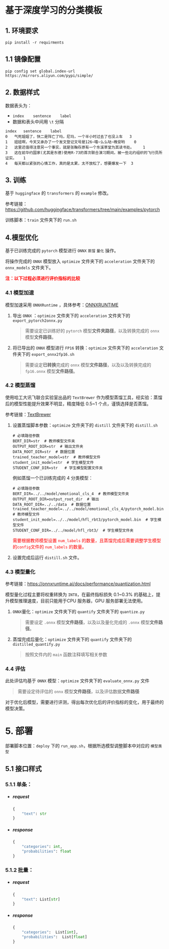 # 基于深度学习的分类模板

## 1. 环境要求

~~~
pip install -r requirments
~~~

## 1.1 镜像配置

~~~
pip config set global.index-url https://mirrors.aliyun.com/pypi/simple/
~~~



## 2. 数据样式

数据表头为：

* `index	sentence	label`
* 数据和表头中间用 `\t` 分隔

~~~
index	sentence	label
0	气死姐姐了，快二是阵亡了吗，尼玛，一个半小时过去了也没上车	3
1	妞妞啊，今天又承办了一个发文登记文号是126~嘻~么么哒~晚安哟	0
2	这里还值得注意另一个事实，就是张鞠存原有一个东溪草堂为其读书处。	1
3	这在前华约国家(尤其是东德)使用R-73的首次联合演习期间，被一些北约组织的飞行员所证实。	1
4	每天都以紧张的心情工作，真的是太累，太不放松了，想要爆发一下	3
~~~

## 3. 训练

基于 `huggingface` 的 `transformers` 的 `example` 修改。

参考链接：https://github.com/huggingface/transformers/tree/main/examples/pytorch

训练脚本：`train` 文件夹下的 `run.sh`

## 4.模型优化

基于已训练完成的 `pytorch` 模型进行 `ONNX` `蒸馏` `量化` 操作。

将操作完成的 `ONNX` 模型放入 `optimize` 文件夹下的 `acceleration` 文件夹下的 `onnx_models` 文件夹下。

**<font color=red>注：以下过程必须进行评价指标的比较</font>**

### 4.1 模型加速

模型加速采用 `ONNXRuntime` ，具体参考：[ONNXRUNTIME](https://onnxruntime.ai/)

1. 导出 `ONNX` ：`optimize` 文件夹下的 `acceleration` 文件夹下的 `export_pytorch2onnx.py`

   > 需要设定已训练好的 `pytorch` 模型**文件夹路径**，以及转换完成的 `onnx` 模型**文件路径**。

2. 将已导出的 `ONNX` 模型进行 `FP16` 转换：`optimize` 文件夹下的 `acceleration` 文件夹下的 `export_onnx2fp16.sh`

   > 需要设定**已转换**完成的 `onnx` 模型**文件路径**，以及以及转换完成的 `fp16.onnx` 模型**文件路径**。

### 4.2 模型蒸馏

使用哈工大讯飞联合实验室出品的 `TextBrewer` 作为模型蒸馏工具，经实验：蒸馏后的模型性能提升效果不明显，精度降低 0.5~1 个点，谨慎选择是否蒸馏。

参考链接：[TextBrewer](http://textbrewer.hfl-rc.com/)

1. 设置蒸馏脚本参数：`optimize` 文件夹下的 `distill` 文件夹下的 `distill.sh`

   ~~~shell
   # 必填路径参数
   BERT_DIR=str  # 教师模型文件夹
   OUTPUT_ROOT_DIR=str  # 输出文件夹
   DATA_ROOT_DIR=str  # 数据位置
   trained_teacher_model=str  # 教师模型文件
   student_init_model=str  # 学生模型文件
   STUDENT_CONF_DIR=str   # 学生模型配置文件夹
   
   ~~~

   例如蒸馏一个已训练完成的 4 分类模型：

   ~~~shell
   # 必填路径参数
   BERT_DIR=../../model/emotional_cls_4  # 教师模型文件夹
   OUTPUT_ROOT_DIR=output_root_dir  # 输出
   DATA_ROOT_DIR=../../data  # 数据位置
   trained_teacher_model=../../model/emotional_cls_4/pytorch_model.bin  # 教师模型文件
   student_init_model=../../model/hfl_rbt3/pytorch_model.bin  # 学生模型文件
   STUDENT_CONF_DIR=../../model/hfl_rbt3/  # 学生模型文件夹
   
   ~~~

   <font color=red>需要根据教师模型设置 `num_labels` 的数量，且蒸馏完成后需要调整学生模型的`config`文件的 `num_labels` 的数量。</font>

2. 设置完成后运行 `distill.sh` 文件。

### 4.3 模型量化

参考链接：https://onnxruntime.ai/docs/performance/quantization.html

模型量化过程主要将权重转换为 `INT8`，在最终指标损失 0.1~0.3% 的基础上，提升模型推理速度，目前只能用于CPU 服务器，GPU 服务部署无法使用。

1. `ONNX`量化：`optimize` 文件夹下的 `quantify` 文件夹下的 `quantize.py`

   > 需要设定 `.onnx` 模型**文件路径**，以及以及量化完成的 `.onnx` 模型**文件路径**。

2. 蒸馏完成后量化：`optimize` 文件夹下的 `quantify` 文件夹下的 `distilled_quantify.py`

   > 按照文件内的 `main` 函数注释填写相关参数

### 4.4 评估

此处评估均基于 `ONNX` 模型：`optimize` 文件夹下的 `evaluate_onnx.py` 文件

> 需要设定待评估的 `onnx` 模型**文件路径**，以及评估数据**文件路径**

对于优化后模型，需要进行评测，得出每次优化后的评价指标的变化，用于最终的模型决策。

# 5. 部署

部署脚本位置：`deploy` 下的 `run_app.sh`，根据所选模型调整脚本中对应的 `模型类型`

## 5.1 接口样式

### 5.1.1 单条：

- ##### request

  ~~~python
  {
      "text": str
  }
  ~~~

- ##### response

  ~~~python
  {
      "categories": int,
      "probabilities": float
  }
  ~~~

### 5.1.2 批量：

- ##### request

  ~~~python
  {
      "text": List[str]
  }
  ~~~

- ##### response

  ~~~python
  {
      "categories":  List[int],
      "probabilities":  List[float]
  }
  ~~~

  

























